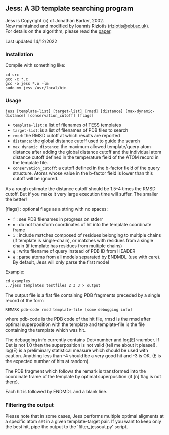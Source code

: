 ## Jess: A 3D template searching program

Jess is Copyright (c) of Jonathan Barker, 2002.  
Now maintained and modified by Ioannis Riziotis (riziotis@ebi.ac.uk).  
For details on the algorithm, please read the [paper](10.1093/bioinformatics/btg226).  

Last updated 14/12/2022

### Installation

Compile with something like:

`cd src`  
`gcc -c *.c`  
`gcc -o jess *.o -lm `  
`sudo mv jess /usr/local/bin`  

### Usage

`jess [template-list] [target-list] [rmsd] [distance] [max-dynamic-distance] [conservation_cutoff] [flags]`

* `template-list`: a list of filenames of TESS templates
* `target-list`: is a list of filenames of PDB files to search
* `rmsd`: the RMSD cutoff at which results are reported
* `distance`: the global distance cutoff used to guide the search
* `max dynamic distance`: the maximum allowed template/query atom distance 
			  after adding the global distance cutoff and the 
			  individual atom distance cutoff defined in the
			  temperature field of the ATOM record in the template
			  file.
* `conservation_cutoff`: a cutoff defined in the b-factor field of the query structure.
                         Atoms whose value in the b-factor field is lower than this cutoff
                         will be ignored.

As a rough estimate the distance cutoff should be 1.5-4 times
the RMSD cutoff. But if you make it very large execution 
time will suffer. The smaller the better!

[flags] : optional flags as a string with no spaces:  
* `f` : see PDB filenames in progress on stderr  
* `n` : do not transform coordinates of hit into	the template coordinate frame  
* `i` : include matches composed of residues belonging to
      multiple chains (if template is single-chain), or
	  matches with residues from a single chain
	  (if template has residues from multiple chains)  
* `q` : write filename of query instead of PDB ID from HEADER  
* `e` : parse atoms from all models separated by ENDMDL (use with
	  care). By default, Jess will only parse the first model

Example:

`cd examples`  
`../jess templates testfiles 2 3 3 > output`  

The output file is a flat file containing PDB fragments 
preceded by a single record of the form

`REMARK pdb-code rmsd template-file [some debugging info]`

where pdb-code is the PDB code of the hit file, rmsd is 
the rmsd after optimal superposition with the template and
template-file is the file containing the template which 
was hit.

The debugging info currently contains Det=number and
log(E)~number. If Det is not 1.0 then the superposition
is not valid (tell me about it please!). log(E) is a
preliminary statistical measure which should be used
with caution. Anything less than -4 should be a very
good hit and -3 is OK. (E is the expected number of hits
at random).

The PDB fragment which follows the remark is transformed 
into the coordinate frame of the template by optimal
superposition (if [n] flag is not there).

Each hit is followed by ENDMDL and a blank line.

### Filtering the output

Please note that in some cases, Jess performs multiple 
optimal aligments at a specific atom set in a given 
template-target pair. If you want to keep only the best hit,
pipe the output to the 'filter_jessout.py' script.


